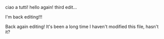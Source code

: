 ciao a tutti!
hello again!
third edit...

I'm back editing!!!

Back again editing! It's been a long time I haven't modified this file, hasn't it?